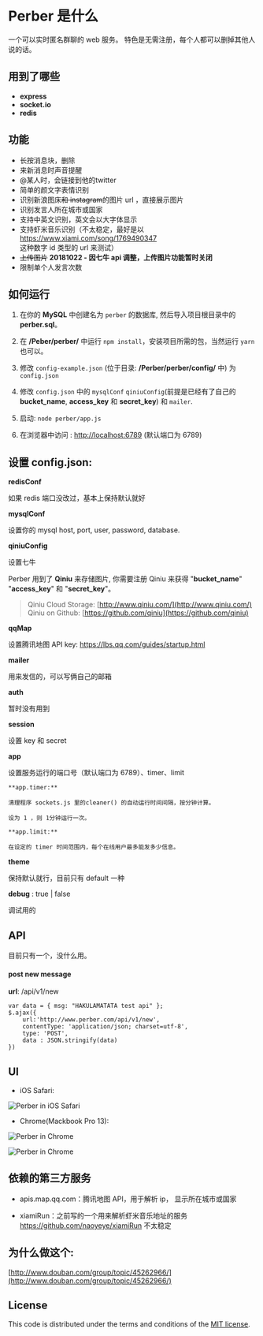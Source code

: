 # Perber 是什么

 一个可以实时匿名群聊的 web 服务。
 特色是无需注册，每个人都可以删掉其他人说的话。

## 用到了哪些

- **express**
- **socket.io**
- **redis**


## 功能

- 长按消息块，删除
- 来新消息时声音提醒
- @某人时，会链接到他的twitter
- 简单的颜文字表情识别
- 识别新浪图床<del>和 instagram</del>的图片 url ，直接展示图片
- 识别发言人所在城市或国家
- 支持中英文识别，英文会以大字体显示
- 支持虾米音乐识别（不太稳定，最好是以 https://www.xiami.com/song/1769490347 这种数字 id 类型的 url 来测试）
- <del>上传图片</del> **20181022 - 因七牛 api 调整，上传图片功能暂时关闭**
- 限制单个人发言次数



## 如何运行

1. 在你的 **MySQL** 中创建名为 `perber` 的数据库, 然后导入项目根目录中的 **perber.sql**。

2. 在 **/Peber/perber/** 中运行 `npm install`，安装项目所需的包，当然运行 `yarn` 也可以。

3. 修改 `config-example.json` (位于目录: **/Perber/perber/config/** 中) 为 `config.json`

4. 修改 `config.json` 中的 `mysqlConf` `qiniuConfig`(前提是已经有了自己的 **bucket_name**, **access_key** 和 **secret_key**) 和 `mailer`.

5. 启动: `node perber/app.js`

6. 在浏览器中访问 : [http://localhost:6789](http://localhost:6789) (默认端口为 6789)




## 设置 config.json:

**redisConf**

如果 redis 端口没改过，基本上保持默认就好

**mysqlConf**


设置你的 mysql host, port, user, password, database.


**qiniuConfig**

设置七牛

Perber 用到了 **Qiniu** 来存储图片, 你需要注册 Qiniu 来获得 "**bucket_name**" "**access_key**" 和 "**secret_key**"。

> Qiniu Cloud Storage: [http://www.qiniu.com/](http://www.qiniu.com/) 
> Qiniu on Github: [https://github.com/qiniu](https://github.com/qiniu)

**qqMap**

设置腾讯地图 API key: https://lbs.qq.com/guides/startup.html

**mailer**

用来发信的，可以写俩自己的邮箱

**auth**

暂时没有用到

**session**

设置 key 和 secret

**app**

设置服务运行的端口号（默认端口为 6789）、timer、limit

    **app.timer:**

    清理程序 sockets.js 里的cleaner() 的自动运行时间间隔，按分钟计算。

    设为 1 ，则 1分钟运行一次。

    **app.limit:**

    在设定的 timer 时间范围内，每个在线用户最多能发多少信息。

**theme**

保持默认就行，目前只有 default 一种

**debug** : true | false

调试用的





## API

目前只有一个，没什么用。

#### post new message

**url**: /api/v1/new

```
var data = { msg: "HAKULAMATATA test api" };
$.ajax({
    url:'http://www.perber.com/api/v1/new',
    contentType: 'application/json; charset=utf-8',
    type: 'POST',
    data : JSON.stringify(data)
})
```






## UI

* iOS Safari:

![Perber in iOS Safari](http://ww2.sinaimg.cn/large/61b8bbf4tw1eg3q0lcsc5j20cn0m8dhz.jpg)

* Chrome(Mackbook Pro 13):

![Perber in Chrome](http://ww1.sinaimg.cn/large/61b8bbf4tw1eg3okf24rij21340vk0yl.jpg)

![Perber in Chrome](http://ww1.sinaimg.cn/large/61b8bbf4tw1eg3olvkq95j20on0q60vm.jpg)


## 依赖的第三方服务

- apis.map.qq.com：腾讯地图 API，用于解析 ip， 显示所在城市或国家

- xiamiRun：之前写的一个用来解析虾米音乐地址的服务 https://github.com/naoyeye/xiamiRun 不太稳定


## 为什么做这个:
[http://www.douban.com/group/topic/45262966/](http://www.douban.com/group/topic/45262966/)

## License

This code is distributed under the terms and conditions of the [MIT license](LICENSE).


